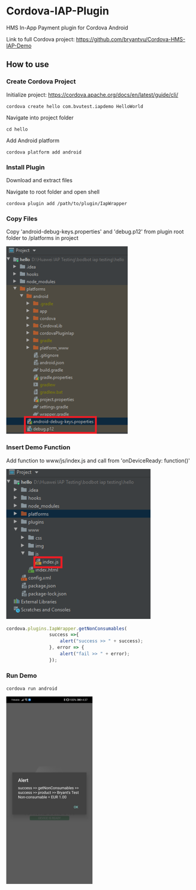 # Cordova-IAP-Plugin
HMS In-App Payment plugin for Cordova Android

Link to full Cordova project:
https://github.com/bryantvu/Cordova-HMS-IAP-Demo

## How to use

### Create Cordova Project
Initialize project: https://cordova.apache.org/docs/en/latest/guide/cli/
```shell
cordova create hello com.bvutest.iapdemo HelloWorld
```
Navigate into project folder
```shell
cd hello
```

Add Android platform
```shell
cordova platform add android
```

### Install Plugin
Download and extract files

Navigate to root folder and open shell
```shell
cordova plugin add /path/to/plugin/IapWrapper
```

### Copy Files
Copy 'android-debug-keys.properties' and 'debug.p12' from plugin root folder to /platforms in project

<img src="images/keystore.png" height="500"/>

### Insert Demo Function
Add function to www/js/index.js and call from 'onDeviceReady: function()'

<img src="images/index.png" height="400"/>

```javascript
cordova.plugins.IapWrapper.getNonConsumables(
                success =>{
                    alert("success >> " + success);
                }, error => {
                    alert("fail >> " + error);
                });
```

### Run Demo
```shell
cordova run android
```

<img src="images/demo.jpg" height="500"/>
